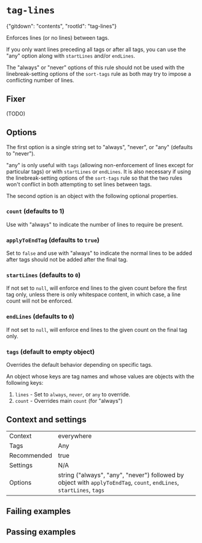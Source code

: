 # `tag-lines`

{"gitdown": "contents", "rootId": "tag-lines"}

Enforces lines (or no lines) between tags.

If you only want lines preceding all tags or after all tags, you can use
the "any" option along with `startLines` and/or `endLines`.

The "always" or "never" options of this rule should not
be used with the linebreak-setting options of the `sort-tags` rule as both
may try to impose a conflicting number of lines.

## Fixer

(TODO)

## Options

The first option is a single string set to "always", "never", or "any"
(defaults to "never").

"any" is only useful with `tags` (allowing non-enforcement of lines except
for particular tags) or with `startLines` or `endLines`. It is also
necessary if using the linebreak-setting options of the `sort-tags` rule
so that the two rules won't conflict in both attempting to set lines
between tags.

The second option is an object with the following optional properties.

### `count` (defaults to 1)

Use with "always" to indicate the number of lines to require be present.

### `applyToEndTag` (defaults to `true`)

Set to `false` and use with "always" to indicate the normal lines to be
added after tags should not be added after the final tag.

### `startLines` (defaults to `0`)

If not set to `null`, will enforce end lines to the given count before the
first tag only, unless there is only whitespace content, in which case,
a line count will not be enforced.

### `endLines` (defaults to `0`)

If not set to `null`, will enforce end lines to the given count on the
final tag only.

### `tags` (default to empty object)

Overrides the default behavior depending on specific tags.

An object whose keys are tag names and whose values are objects with the
following keys:

1. `lines` - Set to `always`, `never`, or `any` to override.
2. `count` - Overrides main `count` (for "always")

## Context and settings

|||
|---|---|
|Context|everywhere|
|Tags|Any|
|Recommended|true|
|Settings|N/A|
|Options|string ("always", "any", "never") followed by object with `applyToEndTag`, `count`, `endLines`, `startLines`, `tags`|

## Failing examples

<!-- assertions-failing tagLines -->

## Passing examples

<!-- assertions-passing tagLines -->
